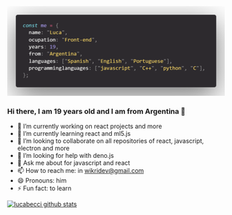 ![img](https://github.com/lucabecci/lucabecci/blob/master/git3.png)

### Hi there, I am 19 years old and I am from Argentina 👋
- 🔭 I’m currently working on react projects and more
- 🌱 I’m currently learning react and ml5.js
- 👯 I’m looking to collaborate on all repositories of react, javascript, electron and more
- 🤔 I’m looking for help with deno.js 
- 💬 Ask me about for javascript and react
- 📫 How to reach me: in wikridev@gmail.com
- 😄 Pronouns: him
- ⚡ Fun fact: to learn

[![lucabecci  github stats](https://github-readme-stats.vercel.app/api?username=lucabecci&hide=contribs,prs&theme=onedark)](https://github.com/lucabecci/github-readme-stats)

